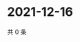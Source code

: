 # 2021-12-16

共 0 条

<!-- BEGIN WEIBO -->
<!-- 最后更新时间 Thu Dec 16 2021 05:12:36 GMT+0800 (China Standard Time) -->

<!-- END WEIBO -->
